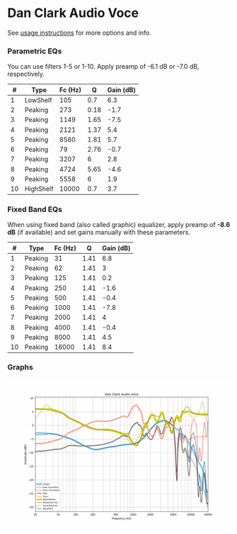 # Dan Clark Audio Voce
See [usage instructions](https://github.com/jaakkopasanen/AutoEq#usage) for more options and info.

### Parametric EQs
You can use filters 1-5 or 1-10. Apply preamp of -6.1 dB or -7.0 dB, respectively.

|   # | Type      |   Fc (Hz) |    Q |   Gain (dB) |
|-----|-----------|-----------|------|-------------|
|   1 | LowShelf  |       105 | 0.7  |         6.3 |
|   2 | Peaking   |       273 | 0.18 |        -1.7 |
|   3 | Peaking   |      1149 | 1.65 |        -7.5 |
|   4 | Peaking   |      2121 | 1.37 |         5.4 |
|   5 | Peaking   |      8560 | 1.81 |         5.7 |
|   6 | Peaking   |        79 | 2.76 |        -0.7 |
|   7 | Peaking   |      3207 | 6    |         2.8 |
|   8 | Peaking   |      4724 | 5.65 |        -4.6 |
|   9 | Peaking   |      5558 | 6    |         1.9 |
|  10 | HighShelf |     10000 | 0.7  |         3.7 |

### Fixed Band EQs
When using fixed band (also called graphic) equalizer, apply preamp of **-8.6 dB** (if available) and set gains manually with these parameters.

|   # | Type    |   Fc (Hz) |    Q |   Gain (dB) |
|-----|---------|-----------|------|-------------|
|   1 | Peaking |        31 | 1.41 |         6.8 |
|   2 | Peaking |        62 | 1.41 |         3   |
|   3 | Peaking |       125 | 1.41 |         0.2 |
|   4 | Peaking |       250 | 1.41 |        -1.6 |
|   5 | Peaking |       500 | 1.41 |        -0.4 |
|   6 | Peaking |      1000 | 1.41 |        -7.8 |
|   7 | Peaking |      2000 | 1.41 |         4   |
|   8 | Peaking |      4000 | 1.41 |        -0.4 |
|   9 | Peaking |      8000 | 1.41 |         4.5 |
|  10 | Peaking |     16000 | 1.41 |         8.4 |

### Graphs
![](./Dan%20Clark%20Audio%20Voce.png)
